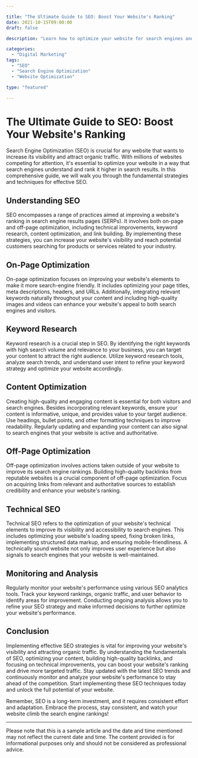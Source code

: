 ```yaml
---

title: "The Ultimate Guide to SEO: Boost Your Website's Ranking"
date: 2021-10-15T09:00:00
draft: false

description: "Learn how to optimize your website for search engines and improve your rankings in this comprehensive guide to SEO."

categories:
  - "Digital Marketing"
tags:
  - "SEO"
  - "Search Engine Optimization"
  - "Website Optimization"

type: "featured"

---
```


# The Ultimate Guide to SEO: Boost Your Website's Ranking

Search Engine Optimization (SEO) is crucial for any website that wants to increase its visibility and attract organic traffic. With millions of websites competing for attention, it's essential to optimize your website in a way that search engines understand and rank it higher in search results. In this comprehensive guide, we will walk you through the fundamental strategies and techniques for effective SEO.

## Understanding SEO

SEO encompasses a range of practices aimed at improving a website's ranking in search engine results pages (SERPs). It involves both on-page and off-page optimization, including technical improvements, keyword research, content optimization, and link building. By implementing these strategies, you can increase your website's visibility and reach potential customers searching for products or services related to your industry.

## On-Page Optimization

On-page optimization focuses on improving your website's elements to make it more search-engine friendly. It includes optimizing your page titles, meta descriptions, headers, and URLs. Additionally, integrating relevant keywords naturally throughout your content and including high-quality images and videos can enhance your website's appeal to both search engines and visitors.

## Keyword Research

Keyword research is a crucial step in SEO. By identifying the right keywords with high search volume and relevance to your business, you can target your content to attract the right audience. Utilize keyword research tools, analyze search trends, and understand user intent to refine your keyword strategy and optimize your website accordingly.

## Content Optimization

Creating high-quality and engaging content is essential for both visitors and search engines. Besides incorporating relevant keywords, ensure your content is informative, unique, and provides value to your target audience. Use headings, bullet points, and other formatting techniques to improve readability. Regularly updating and expanding your content can also signal to search engines that your website is active and authoritative.

## Off-Page Optimization

Off-page optimization involves actions taken outside of your website to improve its search engine rankings. Building high-quality backlinks from reputable websites is a crucial component of off-page optimization. Focus on acquiring links from relevant and authoritative sources to establish credibility and enhance your website's ranking.

## Technical SEO

Technical SEO refers to the optimization of your website's technical elements to improve its visibility and accessibility to search engines. This includes optimizing your website's loading speed, fixing broken links, implementing structured data markup, and ensuring mobile-friendliness. A technically sound website not only improves user experience but also signals to search engines that your website is well-maintained.

## Monitoring and Analysis

Regularly monitor your website's performance using various SEO analytics tools. Track your keyword rankings, organic traffic, and user behavior to identify areas for improvement. Conducting ongoing analysis allows you to refine your SEO strategy and make informed decisions to further optimize your website's performance.

## Conclusion

Implementing effective SEO strategies is vital for improving your website's visibility and attracting organic traffic. By understanding the fundamentals of SEO, optimizing your content, building high-quality backlinks, and focusing on technical improvements, you can boost your website's ranking and drive more targeted traffic. Stay updated with the latest SEO trends and continuously monitor and analyze your website's performance to stay ahead of the competition. Start implementing these SEO techniques today and unlock the full potential of your website.

Remember, SEO is a long-term investment, and it requires consistent effort and adaptation. Embrace the process, stay consistent, and watch your website climb the search engine rankings!

---

Please note that this is a sample article and the date and time mentioned may not reflect the current date and time. The content provided is for informational purposes only and should not be considered as professional advice.
